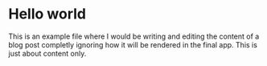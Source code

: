 # Hello world
This is an example file where I would be writing and editing the content of a blog post completly ignoring how it will be rendered in the final app. This is just about content only.